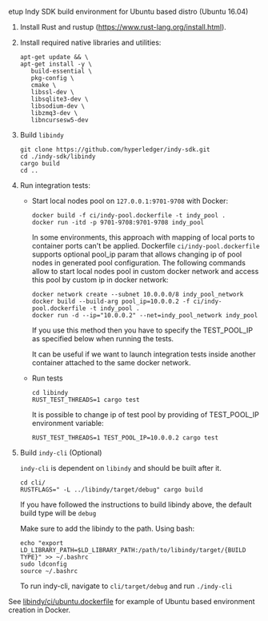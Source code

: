 etup Indy SDK build environment for Ubuntu based distro (Ubuntu 16.04)

1. Install Rust and rustup (https://www.rust-lang.org/install.html).
1. Install required native libraries and utilities:
   
   ```
   apt-get update && \
   apt-get install -y \
      build-essential \
      pkg-config \
      cmake \
      libssl-dev \
      libsqlite3-dev \
      libsodium-dev \
      libzmq3-dev \ 
      libncursesw5-dev
   ```
  
1. Build `libindy`
   
   ```
   git clone https://github.com/hyperledger/indy-sdk.git
   cd ./indy-sdk/libindy
   cargo build 
   cd ..
   ```
   
1. Run integration tests:
   * Start local nodes pool on `127.0.0.1:9701-9708` with Docker:
     
     ```     
     docker build -f ci/indy-pool.dockerfile -t indy_pool .
     docker run -itd -p 9701-9708:9701-9708 indy_pool
     ```     
     
     In some environments, this approach with mapping of local ports to container ports
     can't be applied. Dockerfile `ci/indy-pool.dockerfile` supports optional pool_ip param
     that allows changing ip of pool nodes in generated pool configuration. The following
     commands allow to start local nodes pool in custom docker network and access this pool by
     custom ip in docker network:
     
     ```
     docker network create --subnet 10.0.0.0/8 indy_pool_network
     docker build --build-arg pool_ip=10.0.0.2 -f ci/indy-pool.dockerfile -t indy_pool .
     docker run -d --ip="10.0.0.2" --net=indy_pool_network indy_pool
     ```
     
     If you use this method then you have to specify the TEST_POOL_IP as specified below  when running the tests.
 
     It can be useful if we want to launch integration tests inside another container attached to
     the same docker network. 
     
   * Run tests
     
     ```
     cd libindy
     RUST_TEST_THREADS=1 cargo test
     ```
     
     It is possible to change ip of test pool by providing of TEST_POOL_IP environment variable:
     
     ```
     RUST_TEST_THREADS=1 TEST_POOL_IP=10.0.0.2 cargo test
     ```
     
1. Build `indy-cli` (Optional)

   `indy-cli` is dependent on `libindy` and should be built after it. 
   
   ```
   cd cli/
   RUSTFLAGS=" -L ../libindy/target/debug" cargo build
   ```
   If you have followed the instructions to build libindy above, the default build type will be `debug`
  
   Make sure to add the libindy to the path. Using bash:
   ```
   echo "export LD_LIBRARY_PATH=$LD_LIBRARY_PATH:/path/to/libindy/target/{BUILD TYPE}" >> ~/.bashrc
   sudo ldconfig 
   source ~/.bashrc
   ```
   To run indy-cli, navigate to `cli/target/debug` and run `./indy-cli`
   
See [libindy/ci/ubuntu.dockerfile](https://github.com/hyperledger/indy-sdk/tree/master/libindy/ci/ubuntu.dockerfile) for example of Ubuntu based environment creation in Docker.

